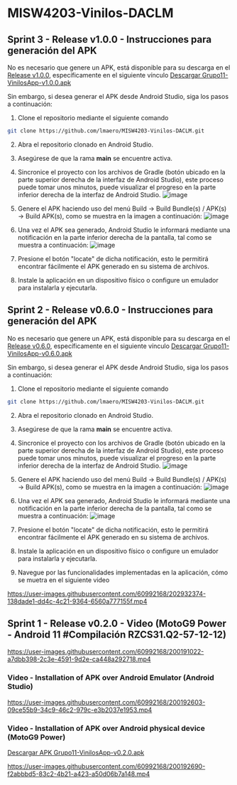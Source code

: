 # MISW4203-Vinilos-DACLM

## Sprint 3 - Release v1.0.0 - Instrucciones para generación del APK

No es necesario que genere un APK, está disponible para su descarga en
el [Release v1.0.0](https://github.com/lmaero/MISW4203-Vinilos-DACLM/releases/tag/v1.0.0),
específicamente en el siguiente
vínculo [Descargar Grupo11-VinilosApp-v1.0.0.apk ](https://github.com/lmaero/MISW4203-Vinilos-DACLM/releases/download/v1.0.0/Grupo11-VinilosApp-v1.0.0.apk)

Sin embargo, si desea generar el APK desde Android Studio, siga los pasos a continuación:

1. Clone el repositorio mediante el siguiente comando

```sh
git clone https://github.com/lmaero/MISW4203-Vinilos-DACLM.git
```

2. Abra el repositorio clonado en Android Studio.

3. Asegúrese de que la rama **main** se encuentre activa.

4. Sincronice el proyecto con los archivos de Gradle (botón ubicado en la parte superior derecha de
   la interfaz de Android Studio), este proceso puede tomar unos minutos, puede visualizar el
   progreso en la parte inferior derecha de la interfaz de Android Studio.
   ![image](https://user-images.githubusercontent.com/60992168/202931889-7678ee29-52ba-4640-a459-a040a5618887.png)

5. Genere el APK haciendo uso del menú Build -> Build Bundle(s) / APK(s) -> Build APK(s), como se
   muestra en la imagen a continuación:
   ![image](https://user-images.githubusercontent.com/60992168/202932009-4d5a9610-8d12-4e8c-944e-73ee2bac9aa6.png)

6. Una vez el APK sea generado, Android Studio le informará mediante una notificación en la parte
   inferior derecha de la pantalla, tal como se muestra a continuación:
   ![image](https://user-images.githubusercontent.com/60992168/202932075-448b414a-5329-4348-a4be-2971c11922f0.png)

7. Presione el botón "locate" de dicha notificación, esto le permitirá encontrar fácilmente el APK
   generado en su sistema de archivos.

8. Instale la aplicación en un dispositivo físico o configure un emulador para instalarla y
   ejecutarla.

## Sprint 2 - Release v0.6.0 - Instrucciones para generación del APK

No es necesario que genere un APK, está disponible para su descarga en
el [Release v0.6.0](https://github.com/lmaero/MISW4203-Vinilos-DACLM/releases/tag/v0.6.0),
específicamente en el siguiente
vínculo [Descargar Grupo11-VinilosApp-v0.6.0.apk ](https://github.com/lmaero/MISW4203-Vinilos-DACLM/releases/download/v0.6.0/Grupo11-VinilosApp-v0.6.0.apk)

Sin embargo, si desea generar el APK desde Android Studio, siga los pasos a continuación:

1. Clone el repositorio mediante el siguiente comando

```sh
git clone https://github.com/lmaero/MISW4203-Vinilos-DACLM.git
```

2. Abra el repositorio clonado en Android Studio.

3. Asegúrese de que la rama **main** se encuentre activa.

4. Sincronice el proyecto con los archivos de Gradle (botón ubicado en la parte superior derecha de
   la interfaz de Android Studio), este proceso puede tomar unos minutos, puede visualizar el
   progreso en la parte inferior derecha de la interfaz de Android Studio.
   ![image](https://user-images.githubusercontent.com/60992168/202931889-7678ee29-52ba-4640-a459-a040a5618887.png)

5. Genere el APK haciendo uso del menú Build -> Build Bundle(s) / APK(s) -> Build APK(s), como se
   muestra en la imagen a continuación:
   ![image](https://user-images.githubusercontent.com/60992168/202932009-4d5a9610-8d12-4e8c-944e-73ee2bac9aa6.png)

6. Una vez el APK sea generado, Android Studio le informará mediante una notificación en la parte
   inferior derecha de la pantalla, tal como se muestra a continuación:
   ![image](https://user-images.githubusercontent.com/60992168/202932075-448b414a-5329-4348-a4be-2971c11922f0.png)

7. Presione el botón "locate" de dicha notificación, esto le permitirá encontrar fácilmente el APK
   generado en su sistema de archivos.

8. Instale la aplicación en un dispositivo físico o configure un emulador para instalarla y
   ejecutarla.

9. Navegue por las funcionalidades implementadas en la aplicación, cómo se muetra en el siguiente
   video

https://user-images.githubusercontent.com/60992168/202932374-138dade1-dd4c-4c21-9364-6560a777155f.mp4

## Sprint 1 - Release v0.2.0 - Video (MotoG9 Power - Android 11 #Compilación RZCS31.Q2-57-12-12)

https://user-images.githubusercontent.com/60992168/200191022-a7dbb398-2c3e-4591-9d2e-ca448a292718.mp4

### Video - Installation of APK over Android Emulator (Android Studio)

https://user-images.githubusercontent.com/60992168/200192603-09ce55b9-34c9-46c2-979c-e3b2037e1953.mp4

### Video - Installation of APK over Android physical device (MotoG9 Power)

[Descargar APK Grupo11-VinilosApp-v0.2.0.apk](https://github.com/lmaero/MISW4203-Vinilos-DACLM/releases/download/v0.2.0/Grupo11-VinilosApp-v0.2.0.apk)

https://user-images.githubusercontent.com/60992168/200192690-f2abbbd5-83c2-4b21-a423-a50d06b7a148.mp4

